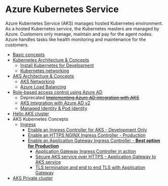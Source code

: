 # Azure Kubernetes Service

Azure Kubernetes Service (AKS) manages hosted Kubernetes environment. As a hosted Kubernetes service, the Kubernetes masters are managed by Azure. Customers only manage, maintain and pay for the agent nodes. Azure handles tasks like health monitoring and maintenance for the customers.

* [Basic concepts](https://github.com/abhinabsarkar/k8s-networking/blob/master/concepts/pod-readme.md)
* [Kubernetes Architecture & Concepts](/architecture/k8s-readme.md)
    * [Install Kubernetes for Development](/concepts/k8s-dev-install-readme.md)
    * [Kubernetes networking](https://github.com/abhinabsarkar/k8s-networking/blob/master/concepts/k8s-networking-readme.md)
* [AKS Architecture & Concepts](/architecture/aks-readme.md)
    * [AKS Networking](/architecture/aks-networking-readme.md)
    * [Azure Load Balancing](https://github.com/abhinabsarkar/azure-loadbalancing)
* [Role-based access control using Azure AD](/concepts/aks-rbac-aad-readme.md)
    * Deprecated ~~[Implementing Azure AD integration with AKS](/concepts/aks-aad-integration.md)~~
    * [AKS integration with Azure AD v2](https://docs.microsoft.com/en-us/azure/aks/azure-ad-v2)
    * [Managed Identity & Pod Identity](/architecture/pod-mi-readme.md)
* [Hello AKS cluster](/concepts/hello-aks.md)
* AKS Kubernetes Concepts
    * [Ingress](/concepts/ingress-readme.md)
        * [Enable an Ingress Controller for AKS - Development Only](/concepts/http-application-routing-readme.md)
        * [Enable an HTTPS NGINX Ingress Controller - Production](https://docs.microsoft.com/en-us/azure/aks/ingress-tls)
        * [Enable an Application Gateway Ingress Controller - **Best option for Production**](/architecture/agic-architecture-readme.md)
            * [Application Gateway Ingress Controller in action](/concepts/aks-agic-readme.md)
            * [Secure AKS service over HTTPS - Application Gateway to AKS service](https://docs.microsoft.com/en-us/azure/application-gateway/ingress-controller-expose-service-over-http-https#expose-services-over-https)
            * [TLS termination and end to end TLS with Application Gateway](https://docs.microsoft.com/en-us/azure/application-gateway/ssl-overview)
* [AKS Private cluster](/concepts/aks-private-readme.md)
